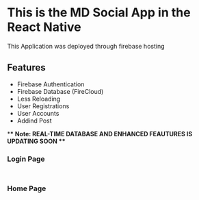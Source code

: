 # This is the MD Social App in the React Native

This Application was deployed through firebase hosting

## Features

<ul>
  <li>Firebase Authentication</li>
  <li>Firebase Database (FireCloud)</li>
  <li>Less Reloading</li>
  <li>User Registrations</li>
  <li>User Accounts</li>
  <li>Addind Post</li>
</ul>

\***\* Note: REAL-TIME DATABASE AND ENHANCED FEAUTURES IS UPDATING SOON \*\***

### Login Page

<Image src="asset/readmeimage/LoginPage.png" widht=10 height=10>

### Home Page

